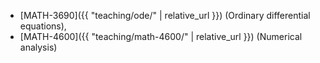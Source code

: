 - [MATH-3690]({{ "teaching/ode/" | relative_url }})     (Ordinary differential equations),
- [MATH-4600]({{ "teaching/math-4600/" | relative_url }})     (Numerical analysis)

